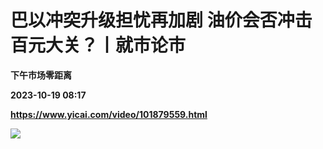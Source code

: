 # 巴以冲突升级担忧再加剧 油价会否冲击百元大关？丨就市论市
**下午市场零距离**

**2023-10-19 08:17**

**https://www.yicai.com/video/101879559.html**

![](http://imgcdn.yicai.com/vms-new/2023/10/fc8da9df-848d-4eda-bbf4-6b816a645be2_7z5e.jpg)